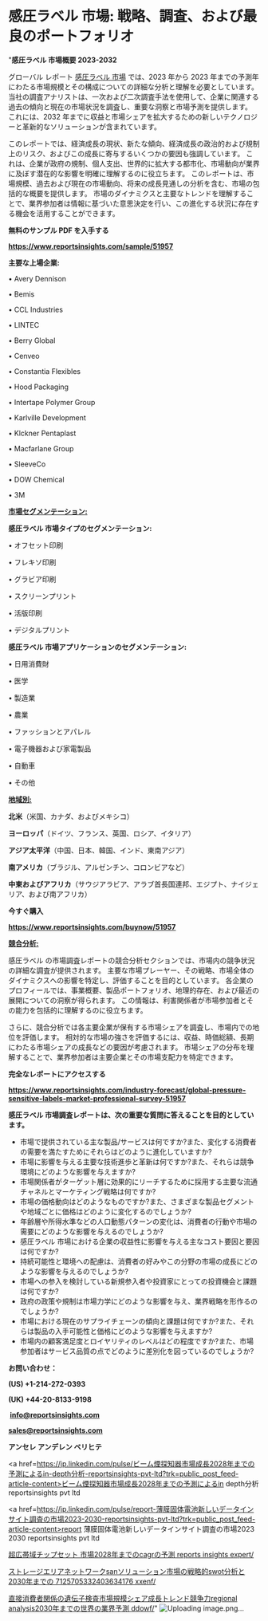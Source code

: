 # 感圧ラベル 市場: 戦略、調査、および最良のポートフォリオ

"<strong>感圧ラベル 市場概要 2023-2032</strong>

グローバル レポート <a href=https://www.reportsinsights.com/sample/51957>感圧ラベル 市場</a> では、2023 年から 2023 年までの予測年にわたる市場規模とその構成についての詳細な分析と理解を必要としています。 当社の調査アナリストは、一次および二次調査手法を使用して、企業に関連する過去の傾向と現在の市場状況を調査し、重要な洞察と市場予測を提供します。 これには、2032 年までに収益と市場シェアを拡大​​するための新しいテクノロジーと革新的なソリューションが含まれています。

このレポートでは、経済成長の現状、新たな傾向、経済成長の政治的および規制上のリスク、およびこの成長に寄与するいくつかの要因も強調しています。 これは、企業が政府の規制、個人支出、世界的に拡大する都市化、市場動向が業界に及ぼす潜在的な影響を明確に理解するのに役立ちます。 このレポートは、市場規模、過去および現在の市場動向、将来の成長見通しの分析を含む、市場の包括的な概要を提供します。 市場のダイナミクスと主要なトレンドを理解することで、業界参加者は情報に基づいた意思決定を行い、この進化する状況に存在する機会を活用することができます。

<strong><b>無料のサンプル PDF を入手する</b></strong>

<a href=https://www.reportsinsights.com/sample/51957><strong><u>https://www.reportsinsights.com/sample/51957</u></strong></a>

<strong>主要な上場企業:</strong>

• Avery Dennison

• Bemis

• CCL Industries

• LINTEC

• Berry Global

• Cenveo

• Constantia Flexibles

• Hood Packaging

• Intertape Polymer Group

• Karlville Development

• Klckner Pentaplast

• Macfarlane Group

• SleeveCo

• DOW Chemical

• 3M

<strong><u>市場セグメンテーション</u></strong><strong><u>:</u></strong>

<strong>感圧ラベル 市場タイプのセグメンテーション:</strong>

• オフセット印刷

• フレキソ印刷

• グラビア印刷

• スクリーンプリント

• 活版印刷

• デジタルプリント

<strong>感圧ラベル 市場アプリケーションのセグメンテーション:</strong>

• 日用消費財

• 医学

• 製造業

• 農業

• ファッションとアパレル

• 電子機器および家電製品

• 自動車

• その他

<strong><u>地域別</u></strong><strong><u>:</u></strong>

<strong>北米</strong>（米国、カナダ、およびメキシコ）

<strong>ヨーロッパ</strong>（ドイツ、フランス、英国、ロシア、イタリア）

<strong>アジア太平洋</strong>（中国、日本、韓国、インド、東南アジア）

<strong>南アメリカ</strong>（ブラジル、アルゼンチン、コロンビアなど）

<strong>中東およびアフリカ</strong>（サウジアラビア、アラブ首長国連邦、エジプト、ナイジェリア、および南アフリカ）

<strong>今すぐ購入</strong>

<a href=https://www.reportsinsights.com/buynow/51957><strong><u>https://www.reportsinsights.com/buynow/51957</u></strong></a>

<strong><u>競合分析:</u></strong>

感圧ラベル の市場調査レポートの競合分析セクションでは、市場内の競争状況の詳細な調査が提供されます。 主要な市場プレーヤー、その戦略、市場全体のダイナミクスへの影響を特定し、評価することを目的としています。 各企業のプロフィールでは、事業概要、製品ポートフォリオ、地理的存在、および最近の展開についての洞察が得られます。 この情報は、利害関係者が市場参加者とその能力を包括的に理解するのに役立ちます。

さらに、競合分析では各主要企業が保有する市場シェアを調査し、市場内での地位を評価します。 相対的な市場の強さを評価するには、収益、時価総額、長期にわたる市場シェアの成長などの要因が考慮されます。 市場シェアの分布を理解することで、業界参加者は主要企業とその市場支配力を特定できます。

<strong>完全なレポートにアクセスする</strong>

<a href=https://www.reportsinsights.com/industry-forecast/global-pressure-sensitive-labels-market-professional-survey-51957><strong><u><b>https://www.reportsinsights.com/industry-forecast/global-pressure-sensitive-labels-market-professional-survey-51957</b></u></strong></a>

<strong><b>感圧ラベル 市場調査レポートは、次の重要な質問に答えることを目的としています。</b></strong>
<ul>
  <li>市場で提供されている主な製品/サービスは何ですか?また、変化する消費者の需要を満たすためにそれらはどのように進化していますか?</li>
  <li>市場に影響を与える主要な技術進歩と革新は何ですか?また、それらは競争環境にどのような影響を与えますか?</li>
  <li>市場関係者がターゲット層に効果的にリーチするために採用する主要な流通チャネルとマーケティング戦略は何ですか?</li>
  <li>市場の価格動向はどのようなものですか?また、さまざまな製品セグメントや地域ごとに価格はどのように変化するのでしょうか?</li>
  <li>年齢層や所得水準などの人口動態パターンの変化は、消費者の行動や市場の需要にどのような影響を与えるのでしょうか?</li>
  <li>感圧ラベル 市場における企業の収益性に影響を与える主なコスト要因と要因は何ですか?</li>
  <li>持続可能性と環境への配慮は、消費者の好みやこの分野の市場の成長にどのような影響を与えるのでしょうか?</li>
  <li>市場への参入を検討している新規参入者や投資家にとっての投資機会と課題は何ですか?</li>
  <li>政府の政策や規制は市場力学にどのような影響を与え、業界戦略を形作るのでしょうか?</li>
  <li>市場における現在のサプライチェーンの傾向と課題は何ですか?また、それらは製品の入手可能性と価格にどのような影響を与えますか?</li>
  <li>市場内の顧客満足度とロイヤリティのレベルはどの程度ですか?また、市場参加者はサービス品質の点でどのように差別化を図っているのでしょうか?</li>
</ul>
<strong>お問い合わせ：</strong>

<strong>(US) +1-214-272-0393</strong>

<strong>(UK) +44-20-8133-9198</strong>

<strong> </strong><a href=info@reportsinsights.com><strong><u>info@reportsinsights.com</u></strong></a>

<a href=sales@reportsinsights.com><strong><u>sales@reportsinsights.com</u></strong></a>

<strong>アンセレ アンデレン ベリヒテ</strong>

<a href=https://jp.linkedin.com/pulse/ビーム煙探知器市場成長2028年までの予測によるin-depth分析-reportsinsights-pvt-ltd?trk=public_post_feed-article-content>ビーム煙探知器市場成長2028年までの予測によるin depth分析 reportsinsights pvt ltd</a>

<a href=https://jp.linkedin.com/pulse/report-薄膜固体電池新しいデータインサイト調査の市場2023-2030-reportsinsights-pvt-ltd?trk=public_post_feed-article-content>report 薄膜固体電池新しいデータインサイト調査の市場2023 2030 reportsinsights pvt ltd</a>

<a href=https://www.linkedin.com/pulse/超広帯域チップセット-市場2028年までのcagrの予測-reports-insights-expert/>超広帯域チップセット 市場2028年までのcagrの予測 reports insights expert/</a>

<a href=https://www.linkedin.com/pulse/ストレージエリアネットワークsanソリューション市場の戦略的swot分析と2030年までの-7125705332403634176-xxenf/>ストレージエリアネットワークsanソリューション市場の戦略的swot分析と2030年までの 7125705332403634176 xxenf/</a>

<a href=https://www.linkedin.com/pulse/直接消費者関係の遺伝子検査市場規模シェア成長トレンド競争力regional-analysis2030年までの世界の業界予測-ddowf/>直接消費者関係の遺伝子検査市場規模シェア成長トレンド競争力regional analysis2030年までの世界の業界予測 ddowf/</a>"
![Uploading image.png…]()
